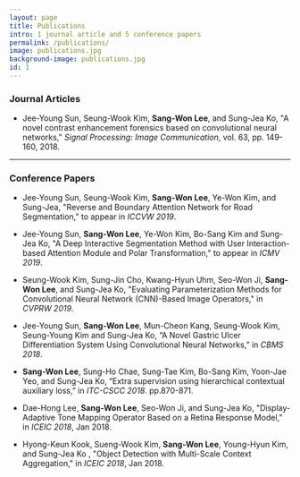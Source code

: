 ```yaml
---
layout: page
title: Publications
intro: 1 journal article and 5 conference papers
permalink: /publications/
image: publications.jpg
background-image: publications.jpg
id: 1
---
```


### Journal Articles

- Jee-Young Sun, Seung-Wook Kim, **Sang-Won Lee**, and Sung-Jea Ko, "A novel contrast enhancement forensics based on convolutional neural networks," *Signal Processing: Image Communication*, vol. 63, pp. 149-160, 2018.

---

### Conference Papers

- Jee-Young Sun, Seung-Wook Kim, **Sang-Won Lee**, Ye-Won Kim, and Sung-Jea, "Reverse and Boundary Attention Network for Road Segmentation," to appear in *ICCVW 2019*.

- Jee-Young Sun, **Sang-Won Lee**, Ye-Won Kim, Bo-Sang Kim and Sung-Jea Ko, "A Deep Interactive Segmentation Method with User Interaction-based Attention Module and Polar Transformation," to appear in *ICMV 2019*.

- Seung-Wook Kim, Sung-Jin Cho, Kwang-Hyun Uhm, Seo-Won Ji, **Sang-Won Lee**, and Sung-Jea Ko, "Evaluating Parameterization Methods for Convolutional Neural Network (CNN)-Based Image Operators," in *CVPRW 2019*.

- Jee-Young Sun, **Sang-Won Lee**, Mun-Cheon Kang, Seung-Wook Kim, Seung-Young Kim and Sung-Jea Ko, “A Novel Gastric Ulcer Differentiation System Using Convolutional Neural Networks,” in *CBMS 2018*.

- **Sang-Won Lee**, Sung-Ho Chae, Sung-Tae Kim, Bo-Sang Kim, Yoon-Jae Yeo, and Sung-Jea Ko, “Extra supervision using hierarchical contextual auxiliary loss,” in *ITC-CSCC 2018*. pp.870-871.

- Dae-Hong Lee, **Sang-Won Lee**, Seo-Won Ji, and Sung-Jea Ko, "Display-Adaptive Tone Mapping Operator Based on a Retina Response Model," in *ICEIC 2018*, Jan 2018.

- Hyong-Keun Kook, Sueng-Wook Kim, **Sang-Won Lee**, Young-Hyun Kim, and Sung-Jea Ko , "Object Detection with Multi-Scale Context Aggregation," in *ICEIC 2018*, Jan 2018.
